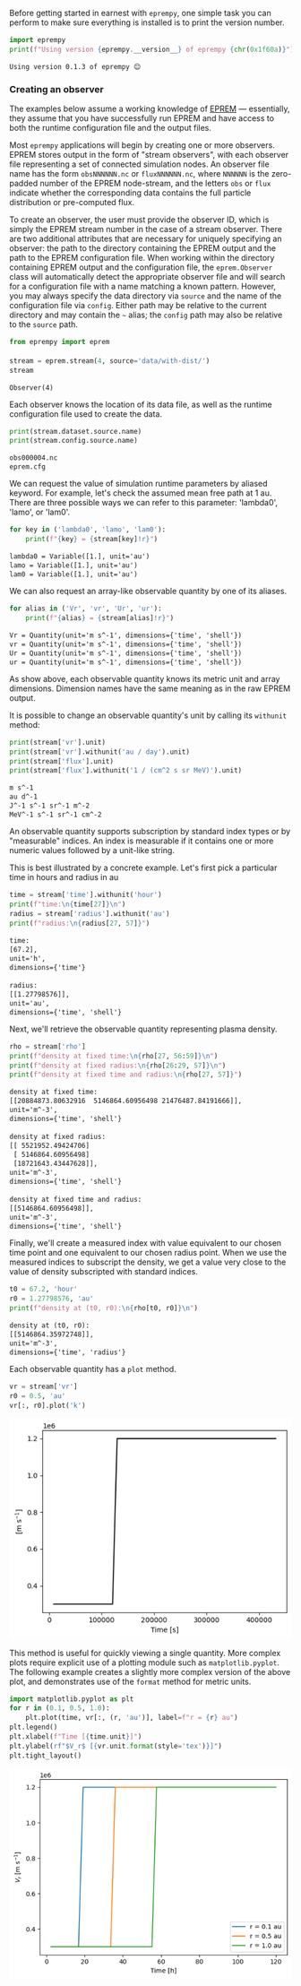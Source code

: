 Before getting started in earnest with `eprempy`, one simple task you can perform to make sure everything is installed is to print the version number.


```python
import eprempy
print(f"Using version {eprempy.__version__} of eprempy {chr(0x1f60a)}")
```

    Using version 0.1.3 of eprempy 😊


### Creating an observer

The examples below assume a working knowledge of [EPREM](https://github.com/myoung-space-science/eprem) &mdash; essentially, they assume that you have successfully run EPREM and have access to both the runtime configuration file and the output files.

Most `eprempy` applications will begin by creating one or more observers. EPREM stores output in the form of "stream observers", with each observer file representing a set of connected simulation nodes. An observer file name has the form `obsNNNNNN.nc` or `fluxNNNNNN.nc`, where `NNNNNN` is the zero-padded number of the EPREM node-stream, and the letters `obs` or `flux` indicate whether the corresponding data contains the full particle distribution or pre-computed flux.

To create an observer, the user must provide the observer ID, which is simply the EPREM stream number in the case of a stream observer. There are two additional attributes that are necessary for uniquely specifying an observer: the path to the directory containing the EPREM output and the path to the EPREM configuration file. When working within the directory containing EPREM output and the configuration file, the `eprem.Observer` class will automatically detect the appropriate observer file and will search for a configuration file with a name matching a known pattern. However, you may always specify the data directory via `source` and the name of the configuration file via `config`. Either path may be relative to the current directory and may contain the `~` alias; the `config` path may also be relative to the `source` path.


```python
from eprempy import eprem

stream = eprem.stream(4, source='data/with-dist/')
stream
```




    Observer(4)



Each observer knows the location of its data file, as well as the runtime configuration file used to create the data.


```python
print(stream.dataset.source.name)
print(stream.config.source.name)
```

    obs000004.nc
    eprem.cfg


We can request the value of simulation runtime parameters by aliased keyword. For example, let's check the assumed mean free path at 1 au. There are three possible ways we can refer to this parameter: 'lambda0', 'lamo', or 'lam0'.


```python
for key in ('lambda0', 'lamo', 'lam0'):
    print(f"{key} = {stream[key]!r}")
```

    lambda0 = Variable([1.], unit='au')
    lamo = Variable([1.], unit='au')
    lam0 = Variable([1.], unit='au')


We can also request an array-like observable quantity by one of its aliases. 


```python
for alias in ('Vr', 'vr', 'Ur', 'ur'):
    print(f"{alias} = {stream[alias]!r}")
```

    Vr = Quantity(unit='m s^-1', dimensions={'time', 'shell'})
    vr = Quantity(unit='m s^-1', dimensions={'time', 'shell'})
    Ur = Quantity(unit='m s^-1', dimensions={'time', 'shell'})
    ur = Quantity(unit='m s^-1', dimensions={'time', 'shell'})


As show above, each observable quantity knows its metric unit and array dimensions. Dimension names have the same meaning as in the raw EPREM output.

It is possible to change an observable quantity's unit by calling its `withunit` method:


```python
print(stream['vr'].unit)
print(stream['vr'].withunit('au / day').unit)
print(stream['flux'].unit)
print(stream['flux'].withunit('1 / (cm^2 s sr MeV)').unit)
```

    m s^-1
    au d^-1
    J^-1 s^-1 sr^-1 m^-2
    MeV^-1 s^-1 sr^-1 cm^-2


An observable quantity supports subscription by standard index types or by "measurable" indices. An index is measurable if it contains one or more numeric values followed by a unit-like string.

This is best illustrated by a concrete example. Let's first pick a particular time in hours and radius in au


```python
time = stream['time'].withunit('hour')
print(f"time:\n{time[27]}\n")
radius = stream['radius'].withunit('au')
print(f"radius:\n{radius[27, 57]}")
```

    time:
    [67.2],
    unit='h',
    dimensions={'time'}
    
    radius:
    [[1.27798576]],
    unit='au',
    dimensions={'time', 'shell'}


Next, we'll retrieve the observable quantity representing plasma density.


```python
rho = stream['rho']
print(f"density at fixed time:\n{rho[27, 56:59]}\n")
print(f"density at fixed radius:\n{rho[26:29, 57]}\n")
print(f"density at fixed time and radius:\n{rho[27, 57]}")
```

    density at fixed time:
    [[20884873.80632916  5146864.60956498 21476487.84191666]],
    unit='m^-3',
    dimensions={'time', 'shell'}
    
    density at fixed radius:
    [[ 5521952.49424706]
     [ 5146864.60956498]
     [18721643.43447628]],
    unit='m^-3',
    dimensions={'time', 'shell'}
    
    density at fixed time and radius:
    [[5146864.60956498]],
    unit='m^-3',
    dimensions={'time', 'shell'}


Finally, we'll create a measured index with value equivalent to our chosen time point and one equivalent to our chosen radius point. When we use the measured indices to subscript the density, we get a value very close to the value of density subscripted with standard indices.


```python
t0 = 67.2, 'hour'
r0 = 1.27798576, 'au'
print(f"density at (t0, r0):\n{rho[t0, r0]}\n")
```

    density at (t0, r0):
    [[5146864.35972748]],
    unit='m^-3',
    dimensions={'time', 'radius'}
    


Each observable quantity has a `plot` method.


```python
vr = stream['vr']
r0 = 0.5, 'au'
vr[:, r0].plot('k')
```


    
![png](readme-usage_files/readme-usage_22_0.png)
    


This method is useful for quickly viewing a single quantity. More complex plots require explicit use of a plotting module such as `matplotlib.pyplot`. The following example creates a slightly more complex version of the above plot, and demonstrates use of the `format` method for metric units.


```python
import matplotlib.pyplot as plt
for r in (0.1, 0.5, 1.0):
    plt.plot(time, vr[:, (r, 'au')], label=f"r = {r} au")
plt.legend()
plt.xlabel(f"Time [{time.unit}]")
plt.ylabel(rf"$V_r$ [{vr.unit.format(style='tex')}]")
plt.tight_layout()
```


    
![png](readme-usage_files/readme-usage_24_0.png)
    

